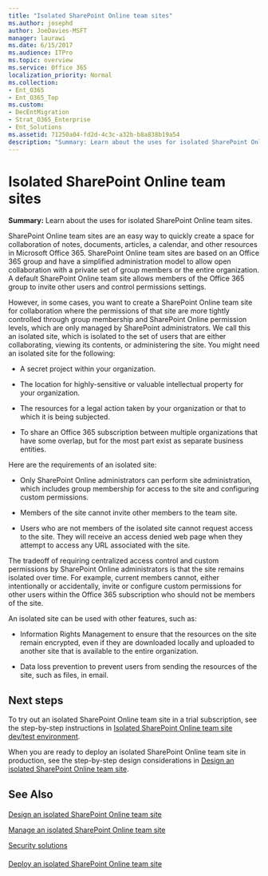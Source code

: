```yaml
---
title: "Isolated SharePoint Online team sites"
ms.author: josephd
author: JoeDavies-MSFT
manager: laurawi
ms.date: 6/15/2017
ms.audience: ITPro
ms.topic: overview
ms.service: Office 365
localization_priority: Normal
ms.collection:
- Ent_O365
- Ent_O365_Top
ms.custom:
- DecEntMigration
- Strat_O365_Enterprise
- Ent_Solutions
ms.assetid: 71250a04-fd2d-4c3c-a32b-b8a838b19a54
description: "Summary: Learn about the uses for isolated SharePoint Online team sites."
---
```


# Isolated SharePoint Online team sites

 **Summary:** Learn about the uses for isolated SharePoint Online team sites.
  
SharePoint Online team sites are an easy way to quickly create a space for collaboration of notes, documents, articles, a calendar, and other resources in Microsoft Office 365. SharePoint Online team sites are based on an Office 365 group and have a simplified administration model to allow open collaboration with a private set of group members or the entire organization. A default SharePoint Online team site allows members of the Office 365 group to invite other users and control permissions settings.
  
However, in some cases, you want to create a SharePoint Online team site for collaboration where the permissions of that site are more tightly controlled through group membership and SharePoint Online permission levels, which are only managed by SharePoint administrators. We call this an isolated site, which is isolated to the set of users that are either collaborating, viewing its contents, or administering the site. You might need an isolated site for the following:
  
- A secret project within your organization.
    
- The location for highly-sensitive or valuable intellectual property for your organization.
    
- The resources for a legal action taken by your organization or that to which it is being subjected.
    
- To share an Office 365 subscription between multiple organizations that have some overlap, but for the most part exist as separate business entities.
    
Here are the requirements of an isolated site:
  
- Only SharePoint Online administrators can perform site administration, which includes group membership for access to the site and configuring custom permissions.
    
- Members of the site cannot invite other members to the team site.
    
- Users who are not members of the isolated site cannot request access to the site. They will receive an access denied web page when they attempt to access any URL associated with the site.
    
The tradeoff of requiring centralized access control and custom permissions by SharePoint Online administrators is that the site remains isolated over time. For example, current members cannot, either intentionally or accidentally, invite or configure custom permissions for other users within the Office 365 subscription who should not be members of the site.
  
An isolated site can be used with other features, such as:
  
- Information Rights Management to ensure that the resources on the site remain encrypted, even if they are downloaded locally and uploaded to another site that is available to the entire organization.
    
- Data loss prevention to prevent users from sending the resources of the site, such as files, in email.
    
## Next steps

To try out an isolated SharePoint Online team site in a trial subscription, see the step-by-step instructions in [Isolated SharePoint Online team site dev/test environment](isolated-sharepoint-online-team-site-dev-test-environment.md).
  
When you are ready to deploy an isolated SharePoint Online team site in production, see the step-by-step design considerations in [Design an isolated SharePoint Online team site](design-an-isolated-sharepoint-online-team-site.md).
  
## See Also

#### 

[Design an isolated SharePoint Online team site](design-an-isolated-sharepoint-online-team-site.md)
  
[Manage an isolated SharePoint Online team site](manage-an-isolated-sharepoint-online-team-site.md)
  
[Security solutions](security-solutions.md)
#### 

[Deploy an isolated SharePoint Online team site](deploy-an-isolated-sharepoint-online-team-site.md)

